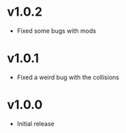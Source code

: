 # v1.0.2

 + Fixed some bugs with mods

# v1.0.1

 + Fixed a weird bug with the collisions

# v1.0.0

 + Initial release